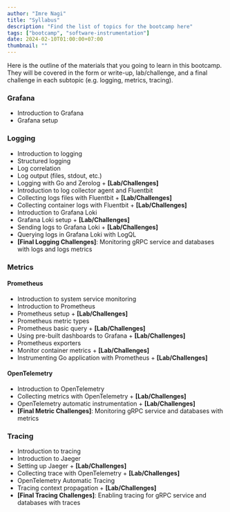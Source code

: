 ```yaml
---
author: "Imre Nagi"
title: "Syllabus"
description: "Find the list of topics for the bootcamp here"
tags: ["bootcamp", "software-instrumentation"]
date: 2024-02-10T01:00:00+07:00
thumbnail: ""
---
```


Here is the outline of the materials that you going to learn in this bootcamp. They will be covered in the form or write-up, lab/challenge, and a final challenge in each subtopic (e.g. logging, metrics, tracing).

### Grafana

* Introduction to Grafana
* Grafana setup

### Logging

* Introduction to logging
* Structured logging
* Log correlation
* Log output (files, stdout, etc.)
* Logging with Go and Zerolog + **[Lab/Challenges]**
* Introduction to log collector agent and Fluentbit
* Collecting logs files with Fluentbit + **[Lab/Challenges]**
* Collecting container logs with Fluentbit + **[Lab/Challenges]**
* Introduction to Grafana Loki
* Grafana Loki setup + **[Lab/Challenges]**
* Sending logs to Grafana Loki + **[Lab/Challenges]**
* Querying logs in Grafana Loki with LogQL
* **[Final Logging Challenges]**: Monitoring gRPC service and databases with logs and logs metrics

### Metrics

#### Prometheus

* Introduction to system service monitoring
* Introduction to Prometheus
* Prometheus setup + **[Lab/Challenges]**
* Prometheus metric types
* Prometheus basic query + **[Lab/Challenges]**
* Using pre-built dashboards to Grafana + **[Lab/Challenges]**
* Prometheus exporters
* Monitor container metrics + **[Lab/Challenges]**
* Instrumenting Go application with Prometheus + **[Lab/Challenges]**

#### OpenTelemetry

* Introduction to OpenTelemetry
* Collecting metrics with OpenTelemetry + **[Lab/Challenges]**
* OpenTelemetry automatic instrumentation + **[Lab/Challenges]**
* **[Final Metric Challenges]**: Monitoring gRPC service and databases with metrics

### Tracing

* Introduction to tracing
* Introduction to Jaeger
* Setting up Jaeger + **[Lab/Challenges]**
* Collecting trace with OpenTelemetry + **[Lab/Challenges]**
* OpenTelemetry Automatic Tracing
* Tracing context propagation + **[Lab/Challenges]**
* **[Final Tracing Challenges]**: Enabling tracing for gRPC service and databases with traces
